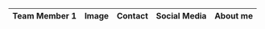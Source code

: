 
|Team Member 1 | Image | Contact | Social Media | About me|
|--------------|-------|---------|-------------|----------|
